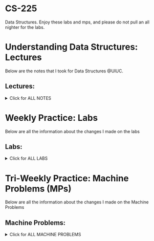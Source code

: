 # CS-225
Data Structures. Enjoy these labs and mps, and please do not pull an all nighter for the labs.

# Understanding Data Structures: Lectures
Below are the notes that I took for Data Structures @UIUC.

## Lectures:
<details> <summary> Click for ALL NOTES </summary>
  
  ### Lecture 1: Introduction jan 19 (1/14)
  <details> <summary> <span style="color: green"> Lecture 1 </span> </summary>

  #### Variables Description
  > Variables in C++ are defined by Name, Type, Locations in Memory, and Value

  #### Variable Types
  > Variables can be primitive (int, char, double, boolean, float, pointer) or they can be User Defined (defined by classes)

  #### Encapsulation
  > Separates the interface from the implementation

  ```` // cube.h: ````  Interface/API (What the class is supposed to do)

  ```` // cube.cpp: ```` Implementation (how the class is supposed to do it)

  #### Inclusion Guards
  > "#pragma once" sends a message to the compiler that this file is only included once.
  > "#ifndef CUBE_H_ , #define CUBE_H_, #endif" is the same as above

  ```` // cube.h: ```` Equivalent Implementation
  ``` c++
  #ifndef CUBE_H_ 
  #define CUBE_H_

  class Cube {
    public:
    private:
  };

  #endif 
  ```

  ``` c++
  #pragma once

  class Cube {
    public:
    private:
  };
  ```
  
  #### Scope Resolution Opperator
  > 'double Cube::getVolume(){ . . . }' in Cube.cpp allows us to implement the getVolume() method in the Cube class
  
  </details>

  ### Lecture 2: Classes jan 21 (1/16)
  <details> <summary> <span style="color: green"> Lecture 2 </span></summary>

  #### Public vs Private
  > Public variables are members of classes that can be accessed from the outside of the class

  > Private variables are members of classes that can only be used within the class's functions and cannot be viewed outside the classes

  #### Namespace
  > Namespaces are like Libraries in C++. std = standard namespace includes cout, vector, queue,
  
  ```` cs225::Cube: ```` cs225 namespace includes Cube, PNG, HSLAPixel, etc

  ```` std::cout ```` standard namespace includes cout, vector, queue, etc

  ```` // cube.h declares namespace class Cube````
  ``` c++
  #pragma once 
  namespace cs225 {
    class Cube {
      public:
        double getVolume();
        double getSurfaceArea();
        void setLength(double length);
      private:
        double length_;  
    };
  ```
  ```` // cube.cpp implementation of func in the Cube Class in cs225 namespace ````
  ``` c++
  #include "Cube.h" 
  namespace cs225 {
    double Cube::getVolume() {
      return length_*length_*length_;
    }
    double Cube::getSurfaceArea() {
      return 6 * length_ * length_;
    }
  void Cube::setLength(double length){
      length_ = length;
    
  ```
  ```` // main.cpp using the objects of Cube class ````
  ``` c++
  #include “Cube.h”
  #include <iostream>

  int main() {
      cs225::Cube c; // declares obj of cube type
      std::cout << "Volume: " <<    c.getVolume() << std::endl;
      return 0;
  }
    
  ```

  #### Constructor
  ```` Default Constructor: ```` No parameter, Initializes the class value to default values

  ```` Custom Contructor: ```` user may set the initialization 

  ```` // cube.h ````
  ``` c++
  /* ... */
  class Cube{
    public:
    Cube (); // default constructor
    Cube (double r); // custom constructor
  /* ... */
  ```
  ```` // cube.cpp ````
  ``` c++
  /* ... */

  Cube::Cube() { //define default constructor
      radius_ = 1;
  }
  Cube::Cube(double r) { //define custom constructor
      radius_ = r;
  }
  ```
  ```` // main.cpp ````
  ``` c++
  /* ... */
  main(){
    cs225::Cube c; // initializes/uses automatic Cube constructor w length 1
    cs225::Cube c(5) // initializes/uses custom Cube constructor w length 5
  }
  ```

  #### Reference Variables
  > aliases is used to bound two values together. 
  > once the value of j changes, the value of i changes changes and vice versa

```` main.cpp ````
``` c++
int main {
     int i = 7;

     /* j is an alias of i */
     int &j = i;   	

     /* j and i are both 4 */
     j = 4;		
     std::cout << i << “ ” << j << std::endl;   

     /* j and i are both 2 */
     i = 2;		
     std::cout << i << “ ” << j << std::endl;   
     return 0;
}
```

  </details>

  ### Lecture 3: Memory jan 24 (1/18)
  <details> <summary> <span style="color: green"> Lecture 3 </span></summary>

  #### Variable, Reference Variables, Pointers

  ```` Cube   s1; ```` // a variable containing a Cube obj

  ```` Cube & s2; ```` // a reference to a variable of type Cube

  ```` Cube * s1; ```` // a pointer to a variable of type Cube

  #### Pointers and References
  > a ptr has its own memory addr and size on the run time stack

  > a reference shares the same memory addr (w the original variable) but also takes up its own 'spot' in the run time stack

  ``` c++
  int i = 3;
  int *ptr = &i; // a ptr to variable 'i'. ptr stores addr of i
  int &ref = i;  // a reference (or alias) for i
  ```

  ```` Initialization of a pointer variable ````
  ``` c++
  int  a = 10;
  int *p = &a; // do not do it this way. looks weird becuz p = &a is better

  OR

  int  a = 10;
  int *p;
  p = &a;   // value of 'p' = addr of 1
  print(*p) // prints the dereferenced '*p' value at the addr of &a 
  ```

  > pointers can be re-assigned. 
  ``` c++
  int a = 5;
  int b = 6;
  int *p;
  p =  &a;
  p = &b;
  ```

  ```` Initialization of a reference variable ````
  ``` c++
  int  a = 10;
  int &p = a; // addr of p takes the value of 10
  ```

  > references canNOT be re-assigned: ERROR for MULTIPLE DECLARATION
  ``` c++
  int a = 5;
  int b = 6;
  int &p = a;
  int &p = b; 
  ```

  #### Indirection Operators
  > You can have pointers to pointers offering extra levels of indirection
  ``` c++
  int  a = 10;
  int *p;
  int **q;
  p = &a;   // value of 'p' = addr of a
  q = &p;   // value of 'q' = addr of p

  ```

  > Whereas references only offer one level of indirection
  ``` c++
  int  a = 10;
  int *p;
  p = &a;   // value of 'p' = addr of 1
  &p = a;   // the addr of 'p' = the value of a = the value of 10

  //       val of p   (p) = addr of a
  //       addr of p (&p) = val of a, 10
  // deref val of *p (*p) = val of a, 10
  ```
  
  ```` &c ```` ret the mem addr of c's data 
  
  > '&' operator takes us one step away from the data
  
  ```` *ptr ```` returns the data at the mem addr contained at ptr. 

  > '*' operator takes us one step closer to the data

  #### Stack Memory
  > Starts near top of memory (high addr) -> Data grows downward -> Ends at 0 (low addr)

  > The data is read from low to high (the data is read up).

  #### Stack Frames
  > Think ECE 220
  ```` stack frames ```` are created whenever a function is called and are reclaimed (deleted) when a function returns.
  
  ```` reclaimed stack frames ```` are automatically marked free (not actually freed). When memory is marked free, it can be overwritten. (We never want to return a pointer to a stack variable)


  </details>
  
  ### Lecture 4 : Heap Memory jan 26 (1/23)
  <details> <summary> <span style="color: green"> Lecture 4 </span></summary>

  #### Heap Memory Description
  > Starts near bottom of memory (low addr) -> Data grows upward -> Ends at top of memory (high addr)

  ```` 'new' keyword ```` creates heap memory (returns a ptr to the 'new' memory created)
  > allocates heap mem, calls obj's constructor, and returns a ptr to the memory

  ```` 'delete' keyword ```` frees ('deletes') the heap memory
  > calls obj's destructor, marks mem as freed

  ```` heap1.cpp ````
  ``` c++
  int main() {
     int *p = new int;          //pointer on stack, int on heap
     Cube *c = new Cube(10);    //pointer on stack, object on heap
     delete c;   c = nullptr;   //delete and set null
     delete p;   p = nullptr;
     return 0;
  
  }

  ```
  
  #### Reference Variable
  > aliases is used to bound two values together. 
  > once the value of j changes, the value of i changes changes and vice versa

  ```` reference.cpp ```` // i and j are the same thing, they change together 
  ``` c++
  #include <iostream>

  int main() {
    int i = 7;
    int & j = i;   // j is an alias of i
  
    j = 4;
    std::cout << i << " " << j << std::endl; // output: 4 4

    i = 2;
    std::cout << i << " " << j << std::endl; // output: 2 2

    return 0;
  }

  ```

  #### The use of '&' operator for references
  > A declaration of a reference variable would be like: 

  ```` ALIASES INIT: space in between & and variable name ````
  ``` c++
  int a = 3
  int & b = a;        //declaring a reference variable  

  ```

  > this process should not be confused with the case of getting the memory address of a variable which would also involved with '&' operator, as the example shown below:
  
  ```` REFERENCE INIT: no space in between & and variable name ````
  ``` c++
  Cube c;
  std::cout << "Mem address storing c: " << &c << std::endl;

  ```

  #### 

  </details>

  ### Lecture 5 : Function & Parameter jan 28 (1/25)
  <details> <summary> <span style="color: green"> Lecture 5 </span></summary>

  #### Function Parameters
  > There are 3 ways to pass an arguement to a function

  ##### pass by value 
  the obj passed in it a copy of the original obj. By changing it, we do not change the original. Less efficient because it needs extra memory

  ```` joinCubes-byValue.cpp ````

  ``` c++
  Cube joinCubes(Cube c1, Cube c2) {
    double totalVolume = c1.getVolume() + c2.getVolume();
    ...
    Cube result(newLength);
    return result;
  }

  int main() {
    Cube *c1 = new Cube(4);
    Cube *c2 = new Cube(5);
    Cube c3 = joinCubes(*c1, *c2); 
    return 0;
  }

  ```

  ##### pass by pointer
  the obj passed in is a pointer of the original obj. By changing it, we do change the original. More efficient because we treat the memory. But more risky because we can get an invalid paramter (NULL) that gets passed in

  ```` joinCubes-byPointer.cpp ````
  ``` c++
  Cube joinCubes(Cube * c1, Cube * c2) {
    double totalVolume = c1->getVolume() + c2->getVolume();
    ...
  }
  int main() {
    Cube *c1 = new Cube(4);
    Cube *c2 = new Cube(5);
    Cube c3 = joinCubes(c1, c2); 
    return 0;
  }
  ```


  ##### pass by reference
  the obj passed in is an alias of the original obj. By changing it, we do change the original. More efficient because we treat the memory. But more risky because we are changing the original value

  ```` joinCubes-byRef.cpp ````

  ``` c++
  Cube joinCubes(Cube & c1, Cube & c2) {
    double totalVolume = c1.getVolume() + c2.getVolume();
    ...
  }

  int main() {
    Cube *c1 = new Cube(4);
    Cube *c2 = new Cube(5);
    Cube c3 = joinCubes(*c1, *c2); 
    return 0;
  }

  ```

  #### Summary
  | --- | Pass By Value | Pass By Pointer | Pass By Reference |
  | --- | --- | --- | --- |
  | The copied content| The entire data | the memory addr | just an alias |
  | Does the modification go through the caller's obj | No | Yes | Yes |
  | Always Valid when passed in | Yes | No - could be NULL when passed in | Yes |
  | Relative speed among 3 ways to pass func parameters | Slow (depending on data size) | Fast (always 8 bytes) | Fast |
  | The Relative Programming Safety | Safety | Not Safe | Safe-ish |

  #### The 'const' Function Parameter
  The keyword 'const' is a way to prevent the parameters passed in to be changed. We are saving the memory because we are not passing by value and at the same time to avoid the risk of changing the original. 

  ```` joinCubes-byRef-const.cpp ````

  ``` c++
  Cube joinCubes(const Cube & c1 , const Cube & c2) {
    double totalVolume = c1.getVolume() + c2.getVolume();
    ...
  }
  int main() {
    ...
    Cube c3 = joinCubes(*c1, *c2);
    return 0; 
  }

  ```

  </details>

  ### Lecture 6 : LifeCycle & Constructors jan 31 (1/28)
  <details> <summary> <span style="color: green"> Lecture 6 </span></summary>

  #### Copy Constructors
  ```` Automatic Copy Constructors ```` Generated if we don't define a copy const, Copies every instance variable in the obj

  ```` Custom Copy Constructor ```` passed by reference

  ``` c++
  Cube(const Cube & other){
    ...
  };

  ```
  
  #### Calls to Copy Constructor

  | Constructors | joinCube(Cube c1, Cube c2) {...} BY VALUE | joinCube(Cube * c1, Cube * c2) {...} BY POINTER | joinCube(Cube & c1, Cube & c2) {...} BY REFERENCE |
  | --- | --- | --- | --- | 
  | Cube(); | 0 | 0 | 0 |
  | Cube(double length); | Cube result(newLength) | Cube result(newLength) | Cube result(newLength) |
  | Cube(Cube & other); //COPY CONSTRUCTOR | joinCube(Cube c1, Cube c2); return result; | return result; | return result |

  > the copy constructo is called when the parameter is passed-in (and when the reslt is returned)

  ```` joinCubes-byValue.cpp ````
  ``` c++
  Cube joinCubes(Cube c1, Cube c2) {
    double totalVolume = c1.getVolume() + c2.getVolume();
    ...
    Cube result(newLength);
    return result; // 000
  }

  ```

  #### Copy Constructor Initializer
  > it tells the compiler to 'shallow' copy instance variables to the variables in "other"

  ```` Tower.h ````
  ``` c++
  #pragma once
  #include "cs225/Cube.h"
  using cs225::Cube;
  class Tower {
    public:
      Tower(Cube c, Cube *ptr, const Cube &ref); 
                            // Custom constructor 
      Tower(const Tower & other); 
                            // Copy constructor

    private:
      Cube cube_;
      Cube *ptr_;
      const Cube &ref;
  };

  ```

  ```` Tower.cpp: Automatic Copy Constructor which makes a copy of every variable ````
  ``` c++
  Tower::Tower(const Tower & other) : cube_(other.cube_), ptr_(other.ptr_), ref_(other.ref_) {
    //every variable copied
    //nothing needed in the body
  }

  ```

  #### Deep Copy Constructor
  > a deep copy initializes the constructed variable in memory

  > deep copies are used for every instance variable (specifically the pointer, we want a new Cube)

  ```` Tower.cpp ````
  ``` c++
  Tower::Tower(const Tower & other) : ref_(other.ref_){
    
    // Deep copy cube_:  using other
    cube_ = other.cube_;

    // Deep copy ptr_
    ptr_ = new Cube`(*other.ptr_);

    // Deep copy ref_ (?)
      // Doesn’t make sense to “deep copy” an alias
      // Done in the Initializer List
  }

  ```

  #### Deconstructor
  > used to clean up all resources (memory) held by the class. This is done by cleaning up heap memory and closing all of the files

  // for all ```` new ```` memory being created, we must free the memory by using ```` delete ```` so that they dont leak

  > leaked memory means that the memory was created (never destroyed). In other words, we filled the memory (flooded) with memory that will no longer be used or usable... thus it is a leak of used memory that can no longer be used by something else in the function call

  #### Custom Deconstructor
  > if the member variables are initiated on a hea, we must define a custom deconstructor

  ```` cube.h ````
  ``` c++
  #pragma once

  namespace cs225 {
    class Cube {
      public:
        Cube();  Cube();
        Cube(double length);
        Cube(const Cube & other); 
        ~Cube(); // used as a custom deconstructor in order to free heap 'new' memory


      private:
        double length_; 
    };
  }

  ```

  ```` cube.cpp ````
  ``` c++
  namespace cs225 {
  Cube::Cube() {
    length_ = 1;
  }

  Cube::Cube(double length) {
    length_ = length;
  }

  Cube::Cube(const Cube & other) {
    length_ = other.length_;
   }

  Cube::~Cube() {
   …..//define your destructor HERE
   delete length_;
  }
}

  ```

  #### Automatic Destructor
  > if no other de-constructor is defined, then an automatic destructor is instantiated. It calls the destructor of the members w/out doing anything else

  // stack memory is reclaimed (cleared) and now usable again

  // heap memory is 'deleted' and now usable again

  </details>


  ### Lecture 7 : Overloading and Inheritance feb 2 (1/30)
  <details> <summary> <span style="color: green"> Lecture 7 </span></summary>

  #### Overload operators in cpp
  > we use the example of overloading the "+" and "=" operator

  ```` cube.h: Initialize the operation overloads of '+' and '=' ````
  ``` c++
  Cube operator+(const Cube & other) const;
  Cube & operator=(const Cube & other);
  /*Ex: Cube a,b,c;
  C = a+b
  The const inside () means do not modify b
  The const after () means do not modify a
  */

  ```

  ```` cube.cpp: implement each of the overloads for '+' and '=' ````
  > (1) given that the '+' operator in math reads from left to right. we must use the hot variable 'this' to represent the left object and use 'other' to represent the right object when we use the overloaded '+' operator, we essentially take the left (*this) and right (other) objects and "join" them togerther using the joinCube function

  > (2) given that '=' needs to return an object type Cube, we must look at the '=' symbol as a sort of deep copy constructor. If we look at it as a deep copy constructor, we can see that the 'other' (obj directly to the right of the '=') will to passed in. The output of the deep copy constructor will be the a new Cube that has a new length of the cube that was passed in. when we see 'c3 = c1 + c2' the operation reads "set the c3 (Cube obj) to a new Cube that is the joined version of c2 (*this)(Cube Obj) and c1 (other)(Cube Obj)." NOW if we were to do 'c3 = c2' what we will be saying is "set the c3 (Cube obj) to a new Cube that is c2 (Cube Obj). 
  ``` c++
  // READ COMMENT (1) above
  Cube Cube::operator+(const Cube & other) const {
    return joinCube(*this, other);
  }

  // READ COMMENT (2) above
  Cube & Cube::operator=(const Cube & other) {
    length_ = other.length_; 
    return *this;
  }
  ```
  
  ##### Defining "+" operator
  > if we were to do "Cube cube3 = cube1 + cube2" we must overload the '+' operator to essentially take the left and right values of the + and joing them. 
  
  ```` IMPORTANT: ```` one thing to note about the overloading the assignment operator is that we are essentially creating a new copy of what ever is being passed in on the right side of the '=' symbol. Thus, there will 99% of the time be a case where the left (*this) and right (other) are different. In that 99% chance, we will want to destroy (or delete) the memory of the 'old' left side to free up that memory and replace that memory (set it to) with the 'new' right hand side object. 

  ##### Assignment "=" operator
  > look at it as a copy constructor. ESSENTIALLY, this operation overload of the '=' allows us to "RE-USE" the '=' symbol for the purposes other than numbers, chars, and primary variable types. We can essentially run operations on a variable of any type that is not a primary variable type (in this case, a Cube Obj type) and set the thing on the left (*this) to the return variable on the right (other) as long as they are the same variable type

  ``` c++
  Cube & Cube::operator=(const Cube & other){
    if (this != &other) { //If I’m not copying myself
      _destroy();
      _copy(other);
    }
    return *this;
  };

  ```


  #### Rule of Three
  > for every time that an operation overload is needed, you must define all of the below

  - assignment operator
  - copy constructor
    - use ' if (this == &other) { return *this; } in order to prevent from copying itself
  - destructor


  #### Inheritance
  > Classes cna be used to extend the build of other classes. Inheritance describes the extension of the base class to the derived class (the inheriting class). In the case below, everything in shpae public is now part of and derived in the square public. (NO PRIVATE VARIABLES WERE INHERITED FROM SHAPE)

  ```` square.h ````
  ``` c++
  #pragma once
  #include "Shape.h"
  class Square : public Shape {
  //syntax of inherit
    public:
      Square();
      Square(double length);
      double getArea() const;
  private: };
  ```

  ```` square.cpp ````
  ``` c++
  Square::Square() { }
  Square::Square(double length) : Shape(length) { }

  double Square::getArea()
  const {
    return getLength() * getLength();
  }

  ```
  </details>

  ### Lecture 8 : Inheritance & Templates feb 4 (2/1)
  <details> <summary> <span style="color: green"> Lecture 8 </span></summary>

  #### Virtual functions
  > the purpose of a virtual function is to override the function of the base class with the a more 'specified' function that will be used in the derived class. If you would like for a function in a base class to be completely overwritten by all of its child (derived class) functions, then you may want to implement a 'pure virtual' function, which means that the entirety of that function is going to be written by the derived function and that for every derived class you create, you must implement that purely virtual function in order to make it specific to the derived class. 
  ```` cube.cpp (general cube)````
  ``` c++
  Cube::print_1() {
  cout << "Cube" << endl;
  }
  Cube::print_2() {
    cout << "Cube" << endl;
  }
  virtual Cube::print_3() { 
    cout << "Cube" << endl;
  }
  virtual Cube::print_4() {
    cout << "Cube" << endl;
  }
  // In .h file:
  virtual print_5() = 0; // pure virtual function
  ```

  ```` RubiksCube.cpp (a specific type of cube) ````
  ``` c++
  // No print_1() in
  RubikCube.cpp 

  RubikCube::print_2() { 
    cout << "Rubik" << endl;
  }

  // No print_3() in
  RubikCube.cpp

  RubikCube::print_4() {
    cout << "Rubik" << endl;
  }

  RubikCube::print_5() {
    cout << "Rubik" << endl;
  }
  ```

  #### Pure virtual functions

  #### Abstract Classes
  - one or more pure virtual functions
  - cannot create an instance of an abstract class... must create an instance of the derived class Cube c1 (no good), RubiksCube rc1 (good)

  #### Virtual Destructor

  #### Abstract Data Type (ADT)
  > given that we are able to do basic operations on types of data (overloading symbols to accomodate for new types of objs, virtual functions to accomodate for making general obj types/class more specific), we can essentially create any abstract data type (ADT). Creating an ADT allows us to change the functionality of a type of data. In other words, overloading symbols allows us to do primal operations on the new type of data that we want to create &&& making class functions and classes virtual allows us to create specific variations of the same type of data (child inherits from the parent) (derived inherits from the base)

  #### Templates: a dynamic data type
  > given that we are able to create various types of data (ADTs). we can create functions that allows us 'template' a function for any given data type. given any number of data types (abstract and not abstract) we can create a templated function that can do the same function but for all those data types. As long as the return types are consistent, and the variables of the passed in templated function fit the needs for all ADTs, we can utilize a template function to accomodate the same operation for any data type. 


  </details>

  ### Lecture 9 : Templates and List Abstract Data Types (ADT) feb 7 (2/4)
  <details> <summary> <span style="color: green"> Lecture 9 </span></summary>

  ^^^ idk why they slow. but ```` Abstract Class ```` ```` Virtual Destructor ```` ```` Abstract Data Type (ADT) ```` and ```` Templates: used for dynamic data types ```` are all above

  #### Types of Implementation of a List
  
  ``` c++
  template <typename T>
  T maximum(T a, T b) {
      T result;
      result = (a > b) ? a : b;
      return result;
  }

  ```

  ##### Array
  > Common Array. It is a sequential block of items, a list with a set number of memory blocks that can be filled

  ##### Linked Memory
  > More commonly known as a linked list. Linked Memory generally has two attributes (variables) that are instantiated in the List Class that you are about to create: node pointer that points to the next block of memory (ListNode *next) and the data that is stored in that particular memory block (T * data)

  ```` List.h ````
  ``` c++
  #ifndef LIST_H
  #define LIST_H

  template <typename T>
  class List {
      public:
            /* ... */
      private:
          class ListNode {
                T & data;
                ListNode * next;
                ListNode(T & data) : data(data),
  next(NULL) { }
          };
  }; 
  
  #endif
  ```

  More on List function implementations are made in the next lecture

  </details>

  ### Lecture 10 : List Implementations feb 9 (2/6)
  <details> <summary> <span style="color: green"> Lecture 10 </span></summary>
  > for now, we know how to initialize a linkedlist and its basic variables that make it a linkedlist (particularly a singly linked list). In this section, we will go over how to implement the following functions that will help us do operations to the linkedlist

  #### Inserting Node at Front of the LinkedList
  1. initialize some memory in the heap for a 'new' object of type ListNode with data 't' 
  2. set the new ListNode's 'next' to the current head of the LinkedList
  3. set the list's head to the new ListNode
  > always set the new ListNode's next (later you will deal with prev) to the location before changing the location  of the old node
  ```` .cpp file ````
  ``` c++
  template <typename T>
  void List<T>::insertAtFront(T & t, unsigned index) {
      ListNode * node = new ListNode(t);
      node->next = head_;
      head_ = node;
  }
  ```

  #### Finding an Element in the LinkedList at the 'index' spot
  0. first we have to realize that the return type of this function (_index) is a *&, which means that we will have a ```` pointer to a location ````
  1. check if index == 0. if index = 0, return the head of the LinkedList. else, move on
  2. initialize a pointer to the head 'thru' or 'iter' (the start of the linked list) 
  3. iterate the 'index' number of times through that list by setting the pointer to the point to the next node 
  4. once the pointer 'thru' has iterated through the list a total of 'index' times, return the 'next' node which is the ```` pointer to the location ```` of the node that we are trying to return

  ```` .cpp file ````
  ``` c++
  // Iterative Solution:
  template <typename T>
  typename List<T>::ListNode *& List<T>::_index(unsigned index) {
  //return a reference to a ListNode pointer
  
    if (index == 0) {
      return head;
    } else {
      ListNode *thru = head;
      for (unsigned i = 0; i < index - 1; i++) {
        thru = thru->next;
      }
      return thru->next;

    }
  }
  ```
  > the reason why we return the thru->next is because we are trying to return the point to the location of the node... not the actual node itself. 

  #### Overloading the [] operator
  > we can make the linkedlist behave like an array by overloading the "[]" symbols. We will want to return the data of within the node, not a pointer to the location of the data. We re-use the _index() function in order to access the pointer to the location. Now we will want to take the data at that location, so the '&' will allow us to 
  
  0. first we must realize that the return type of this operation overload is a &, which means that we will have a ```` location ````
  1. initialize a ListNode ```` pointer to a location ```` and index through the linked list the same way we would index and access the data element in an array. 'd' will now be pointing to the location of the index
  2. return the data at that indexed element in the linked list (return the data at the location of that index)

  ```` List.hpp ````
  ``` c++
  template <typename T>
  T & List<T>::operator[](unsigned index) {
    ListNode *& d = _index(index);
    return d -> data;
  }
  ```


  #### Inserting a Node in the middle of the LinkedList
  0. we must first realize that the return type of this function is a void. This is because we will not be outputting anything, we will be doing an operation on a linked list and that is it
  1. initialize a ListNode 'node' ```` pointer to a location ```` which will index through the linkedlist the same way we found an element at a given index. node is returned as a pointer to the location of the indexed element of the linkedlist
  2. now we initialize a new ListNode in the Heap memory with the data set to 't'. Notice that the type of variable newNode is a pointer. We want the newNode to be a pointer because it holds the data as 't' and has to have the other attribute of a pointer to the next value
  3. we set the newNode's next to the node that we indexed
  4. then we set the old node to be the newNode the same way we inserted a ListNode at the front of the LinkedList
  > SIMILAR TO INSERTING NODE AT FRONT: always set the new ListNode's next (later you will deal with prev) to the location before changing the location of the old node

  ```` List.hpp ````
  ``` c++
  template <typename T>
  void List<T>::insert(const T & t, unsigned index) {
    ListNode *& node = _index(index);
    ListNode * newNode = new ListNode(t);
    newNode -> next = node;
    node = newNode;
  }
  ```

  #### Removing a Node from the LinkedList
  0. realize that the return type of this function is a location. We do this because
  1. initialize a ListNode 'node' ```` pointer to a location ```` which will index through the linkedlist the same way we found an element at a given index. node is returned as a pointer to the location of the indexed element of the linkedlist
  2. now we initialize a temporary 
  3. 
  4. 
  5. 
  6. 
  > 

  ```` ````
  ``` c++
  template <typename T>
  T & List<T>::remove(unsigned index) {
    ListNode *& node = _index(index);
    ListNode * temp = node;
    T & data = node -> data;
    node = node -> next;
    delete temp;
    return data;
  }
  ```

  
  </details>

  ### Pit Stop: Big O Notation
  <details> <summary> <span style="color: green"> Big O Notation </span></summary>
  ```` Definition: ````
  > 

  ```` How to Calculate Big O: ````
  > 

  | O(x) | Description | Common Algorithms with this Time Complexity | Common algorithms with this Space Complexity |
  | --- | --- | --- | --- |
  | O(log(n)) | --- | --- | --- |
  | O(1) |  |  |  |
  | O(k) |  |  |  |
  | O(n) |  |  |  |
  | O(n^2) |  |  |  |
  | O(n^k) |  |  |  |
  | O(k^n) |  |  |  |
  </details>


  ### Lecture 11 : Lists feb 11 (2/8)
  <details> <summary> <span style="color: green"> Lecture 11 </span></summary>
  
  #### Different Implementations of a List
  > There are arrays and singly linked lists.
  ```` ArrayLists: ```` sequential blocks of memory where one element follows immediately after the other
  ```` Singly Linked Lists: ```` same as array, but sequentially linked via pointer to the next (or prev) elem

  ##### Singly Linked Lists
  > 

  ```` List.h ````
  ``` c++
  #ifndef LIST_H
  #define LIST_H

  template <typename T>
  class List {
      public:
            /* ... */
      private:
          class ListNode {
                T & data;
                ListNode * next;
                ListNode(T & data) : data(data),
  next(NULL) { }
          };
  }; 
  
  #endif
  ```
  ##### Array List
  - has a mamimum size
  - you can directly point into the array elem

  ```` ArrayList.h ````
  ``` c++
  #pragma once
  template <typename T>
  class List {
    public:
      /* ... */
    private:
      T * arr_;      // the content array
      int capacity;  // the maximum size possible;
                        the allocated array size
      int count;     // the size in use; the number
                        of current elements
  };
  ```



  ##### Insert/Remove at Front

  ```` LinkedList Method [O(1)]: ```` 
  > only one iteration
  1. init new ListNode
  2. set new ListNode-> next to list's head
  3. set head to new ListNode

  ```` ArrayList Method  [O(1)]:````
  > method 1 O(n): every time we run out of space, we create a new_array and copy all of the n elems from old_array to the new one, thus O(n) in space
  1. create a new_array of length old_length + 1
  2. set 0th elem to new head
  3. copy the old_array into new array

  > method 2 O(1): ONLY 1 element is being added. THERE IS NO Copying of old arrays into a new array that occurs in this method
  1. in addition to the old array, keep the old array and ADD a new_array of length old_length
  2. set 0th elem to new 0th elem
  2. THERE IS NO NEED TO copy the old_array into new array since we will just be adding a new array of length old_array and then just inserting the elem into that array

  ##### Insert afterat a given element

  ```` LinkedList Method [O(1)]: ````

  ```` ArrayList Method  [O(n)]:````

  ##### Remove after a given element

  ```` LinkedList Method [O(1)]: ````

  ```` ArrayList Method  [O(n)]:````

  ##### Insert a n arbitrary element

  ```` LinkedList Method [O(n)]: ````

  ```` ArrayList Method  [O(n)]:````

  ##### Remove at an arbitrary location

  ```` LinkedList Method [O(n)]: ````

  ```` ArrayList Method  [O(n)]:````

  
  #### LinkedList vs ArrayList
  | --- | Singly Linked Lists | ArrayList |
  | --- | --- | --- |
  | Insert/Remove at Front | O(1) | O(1) |
  | Insert afterat a given element | O(1) | O(n) |
  | Remove after a given element | O(1) | O(n) |
  | Insert a n arbitrary element | O(n) | O(n) | 
  | Remove at an arbitrary location |  O(n) | O(n) |

  #### std::vector
  > very much like an array, but without a capacity on the number of elements
  > an insert will take O(n) at most
  > 'push_back' functino takes O(1) since it adds to the end of the array

  #### Stack ADT

  #### Queue ADT

  
  </details>



  ### Lecture 12 : Lists, Stacks and Queues feb 14 (2/11)
  <details> <summary> <span style="color: green"> Lecture 12 </span></summary>
  
  ```` IDK. I THINK I MIGHT HAVE SKIPPED SOMETHING ````

  </details>

  ### Lecture 13 : Iterators feb 16 (2/11)
  <details> <summary> <span style="color: green"> Lecture 13 </span></summary>
  
  #### Queue Implementation


  #### Three Data Storage Strategies
  > In the same way that we can pass/return by value, reference, and pointer... we can use the same concept to storing data, storing data by value, reference, and pointer. 

  ``` c++
  T & data; // store by reference 
  T * data; // store by pointer
  T data; // store by value
  ```

  #### Tradeoffs about Three Data Storages

  ##### Data Life Cycle Management
  ```` By reference : ```` a reference is an alias to a variable. Storing a reference means that we do not own the data because it is somewhere on the clients stack. When the client's code finishes, the data is going to be deleted. 


  ```` By pointer : ```` a pointer has its own memory. Similar to the storing a reference variable, it points to memory that we do not control. The client code owns the memory and when it finishes, the memory is going to be freed. 


  ```` By value :  ```` storing a value by value means that we are passing in a copy. This means that we are complete in charge of what happens to that data


  ##### Storing NULL as the data
  ```` By reference : ```` a reference can never be a NULL, this we cannot have a NULL reference variable stored


  ```` By pointer : ```` a pointer can hold a NULL value, thus we can store it


  ```` By value :  ```` we create an object (by custom constructor or default constructor), thus the data will never be NULL

  ##### Effects on stored data when the data is manipulated from user code (safety)
  ```` By reference : ````


  ```` By pointer : ````


  ```` By value :  ````

  #### Iterators for storages


  </details>


  ### Lecture 15 : Tree Intro feb 18 (2/13)
  <details> <summary> <span style="color: green"> Lecture 15 </span></summary>
  
  #### Trees

  #### Binary Trees

  
  </details>

  ### Lecture 16 : Trees feb 21 (2/15)
  <details> <summary> <span style="color: green"> Lecture 16 </span></summary>
  
  #### Tree Terminology Review

  #### Binary Tree

  #### Computation of Tree Height

  #### Full Tree

  #### Perfect Tree

  #### Complete Tree

  #### Tree Property

  #### Tree Abstract Data Type

  </details>

  ### Lecture 17 : Tree Traversals feb 23 (2/18)
  <details> <summary> <span style="color: green"> Lecture 17 </span></summary>

  #### Number of NULL Pointers in a Binary Tree

  #### Traversals 

  ```` Pre-Order ````
  ```` In-Order ````
  ```` Post-Order ````
  #### In-Order Print out of the Tree

  #### Level Order Traversal
  </details>

  ### Lecture 18 : BST feb 25 (2/20)
  <details> <summary> <span style="color: green"> Lecture 18 </span></summary>
  
  #### Traversal vs Search
  
  #### BFS ()
  
  #### DFS ()  
  
  #### Running Time
  
  #### Dictionary ADT
    
  #### BST   
  
  #### Find Function in BST
  
  #### Insert in BST

  </details>
  
  ### Lecture 19 : BST Remove feb 28 (2/22)
  <details> <summary> <span style="color: green"> Lecture 19 </span></summary>
    
  #### Remove in BST
  
  #### Relationship between H and N
  
  #### Proof of Induction
  
  </details>

  ### Lecture 20 : BST Balance mar 2 (2/25)
  <details> <summary> <span style="color: green"> Lecture 20 </span></summary>
  
  ####   Height of BST
  
  ####   Height Balanced-Tree
  
  ####  Lowest Point of Imbalance

  ####  BST Rotation



  </details>


  ### Lecture 21 : AVL mar 4 (2/27)
  <details> <summary> <span style="color: green"> Lecture 21 </span></summary>
  
  #### Four BST Rotation
  

  #### AVL Tree Consideration

   
  #### Rotations Thereom #1
  

  #### Rotations Thereom #2
      

  #### Insertion of AVL
  
   

  </details>


  ### Lecture 22 : AVL Analysis mar 7 (3/1)
  <details> <summary> <span style="color: green"> Lecture 22 </span></summary>
    
  #### AVL Remove
  

  #### AVL Summary

   
  #### BIG-O Definition
  

  #### AVL Tree Theorem
   
   
  </details>

  ### Lecture 23 : AVL Applications mar 9 (3/4)
  <details> <summary> <span style="color: green"> Lecture 23 </span></summary>

  #### AVL Summary


  #### Red-Black Tree


  #### Advantage of AVL (os Balanced BSTs in general)


  #### Disadvantages of AVL (or Balances BSTs in general)


  #### Standard Map in C++


  #### Summary of Everyon Data Structure so far


  #### Range based Searching

  
  </details>

  ### Lecture 24 : B-Trees + B Tree Analysis mar 11 (3/11)
  <details> <summary> <span style="color: green"> Lecture 24 </span></summary>
  
  #### B-Tree Motivation


  #### B-Tree (of order m)


  #### B-Tree Structure


  #### B-Tree Properties


  #### Determining the Order of a B-Tree 


  #### B-Tree Search




  
  </details>

  ### Lecture 25 : B-Tree Analysis mar 21 (3/11)
  <details> <summary> <span style="color: green"> Lecture 25 </span></summary>
  
  #### B-Tree Analysis


  #### BTree: Minimum number of keys in a BTree of height h and order m:


  #### BTree_ Min Total Nodes


  #### BTree: Min Total Keys


  #### BTree: Max Total Keys


  </details>

  ### Lecture 26 : Hashing pt 1 mar 23 (mar 13)
  <details> <summary> <span style="color: green"> Lecture 26 </span></summary>
  
  #### Hashing Introduction


  #### Keyspace


  #### 


  #### A good HASH Function should:

  
  </details>

  ### Lecture 27 : Hashing pt 2 mar 25 (3/15)
  <details> <summary> <span style="color: green"> Lecture 27 </span></summary>
  
  #### Collision


  #### Seperate Chaining


  #### Linear Probing


  
  </details>

  ### Lecture 28 : Hashing pt 3 mar 28 (3/15)
  <details> <summary> <span style="color: green"> Lecture 28 </span></summary>
  
  #### Primary Clustering


  #### Double Hashing


  #### Running Time
    
  </details>

  ### Lecture 29 : Heaps mar 30 (3/27)
  <details> <summary> <span style="color: green"> Lecture 29 </span></summary>
  
  #### The Priority Queue/Heap


  #### Implementations


  #### Tree Structure Implementation: The (min)Heap


  #### Insertion


  #### Remove

  
  </details>

  ### Lecture 30 : Heaps and Disjoint Sets apr 1 (3/27)
  <details> <summary> <span style="color: green"> Lecture 30 </span></summary>
  
  #### NOTHING. COMBINED WITH PREV


  
  </details>
  
  ### Lecture 31 : Disjoint Sets apr 4 (4/1)
  <details> <summary> <span style="color: green"> Lecture 31 </span></summary>
  
  #### Build Heap Runtime


  #### Theorem: BuildHeap based on heapify-down takes O(n) time


  #### HeapSort


  #### Disjoint Sets


  #### Disjoint Sets ADT


  #### Implementation #1


  #### Union (k1, k2)

  
  </details>
  
  ### Lecture 32 : Graphs apr 6 (4/5)
  <details> <summary> <span style="color: green"> Lecture 32 </span></summary>
  
  #### Disjoint Set Find


  #### Smart Unions


  #### Union by Size


  #### Root== -n


  #### Union by Rank


  #### Union by Size


  #### Path Compression


  #### Running Time with Path Compression


  #### Panorama of Data Structures

  ##### Array Based (Cache-optimized)

  ##### List/Pointer Based


  #### Graphs


  #### Graph Vocabulary
  - verticies
  - edges
  - incident edges
  - degress
  - adjacent vertex
  - path
  - cycle
  - simple graph

  #### 

  
  </details>
  
  ### Lecture 33 : Graph Implementations apr 8 (4/8)
  <details> <summary> <span style="color: green"> Lecture 33 </span></summary>
  
  #### Continued Graph Vocabulary 
  - Sub Graph
  - Complete Sub graph
  - Connected Sub graph
  - Connected Component
  - Acyclic Sub graphs
  - spanning trees
  - Minimal Number of Edges
  - Maximal number of edges
  - Sum of all degrees of all vertices = 2*m
  - Theorem: Lemm1
  - Proof
  -- Base Case
  -- Inductive Hypothesis
  --- Suppose
  --- Partition
  --- Count Edges

  #### Graph ADT
  -- Data
  -- Functions

  #### Graph Implementations #1 : Edge Lists
  -- Vertex Collections
  -- Edge Collections
  -- Running Time
  --- Insert Vertex
  --- Remove Vertex
  --- areAdjacent
  --- insertEdge
  --- incidentEdges


  
  </details>

  ### Lecture 34 : Graph Implementations and Traversals apr 11 (4/10)
  <details> <summary> <span style="color: green"> Lecture 34 </span></summary>
  
  #### Graph ADT


  #### Graph Implementation 1: Edge List


  #### Graph Implementation 2 : Adjacency Matrix


  ##### Insert data into the matrix


  ##### Remove a vertex

  
  </details>
  
  ### Lecture 35 : Traversals (nov 10)
  <details> <summary> <span style="color: green"> Lecture 35 </span></summary>
  
  #### Graph ADT


  #### Question: Implementation 2 runs in either O(1) or O(n), while Implementation 1 runs in either O(1) or O(m). Which one is better?


  #### Graph Implementation 3 : ADJ List


  #### 

  
  </details>
  
  ### Lecture 36 : Graph Traversal DFS and Minimum Spanning Tree (nov 12)
  <details> <summary> <span style="color: green"> Lecture 36 </span></summary>
  
  #### 


  #### 


  #### 


  #### 

  
  </details>

  ### Lecture 37 : Minimum Spanning Tree (MST) pt 1 (nov 15)
  <details> <summary> <span style="color: green"> Lecture 37 </span></summary>
  
  #### 


  #### 


  #### 


  #### 

  
  </details>
  
  ### Lecture 38 : Minimum Spanning Tree (MST) pt 2 (nov 17)
  <details> <summary> <span style="color: green"> Lecture 38 </span></summary>
  
  #### 


  #### 


  #### 


  #### 

  
  </details>
  
  ### Lecture 39 : Minimum Spanning Tree (MST) pt 3 (nov 19)
  <details> <summary> <span style="color: green"> Lecture 39 </span></summary>
  
  #### 


  #### 


  #### 


  #### 

  
  </details>

  ### Lecture 40 : End of MST and Single Source Shortest Path (SSSP) (nov 29)
  <details> <summary> <span style="color: green"> Lecture 40 </span></summary>
  
  #### 


  #### 


  #### 


  #### 

  
  </details>


  ### Lecture 41 : All Pairs Shortest Path (APSP) (dec 01)
  <details> <summary> <span style="color: green"> Lecture 41 </span></summary>
  
  #### 


  #### 


  #### 


  #### 

  
  </details>

  ### Lecture 42 : Summary (dec 03)
  <details> <summary> <span style="color: green"> Lecture 42 </span></summary>
  
  #### 


  #### 


  #### 


  #### 

  
  </details>

  ### Lecture 43 : Max Flow (dec 06)
  <details> <summary> <span style="color: green"> Lecture 43 </span></summary>
  
  #### 


  #### 


  #### 


  #### 

  
  </details>

  ### Lecture 44 : Review (dec 08)
  <details> <summary> <span style="color: green"> Lecture 44 </span></summary>
  
  #### 


  #### 


  #### 


  #### 

  
  </details>
  
  ### CONGRATS YOU HAVE FINISHED CS 225 LECTURES
  > Message from Author. I would like to first give credit to all of the Professor, TAs and UAs at UIUC CS255 for all of the notes and lectures




</details>



# Weekly Practice: Labs
Below are all the information about the changes I made on the labs

## Labs: 
<details>
	<summary> Click for ALL LABS </summary>

  ### Setup, Command Line on Linux EWS, etc
  <details> <summary> <span style="color: green"> Setup, Command Line on Linux EWS </span></summary>
  </details>  

  ### lab_intro
  <details> <summary> <span style="color: green"> lab_intro </span></summary>

  #### Description
  > Set up a class (for HSLAPixels) and modify a PNG

  #### Changed Files: 
  ```` lab_intro.cpp ```` ```` cs225/HSLAPixel.cpp ```` ```` cs225/HSLAPixel.h ````

  #### Instructions
  ```` lab_intro.cpp: ```` think of this as your main() function file. You will have to implement the functinos in order to 'Modify the PNG in three new ways'
  
  ```` cs225/HSLAPixel.cpp: ```` This is the implementation of the HSLAPixel Class. You will be modifying each of the pixels of a PNG, so you will need to determine the (H)ue, (S)aturation, (L)uminence, and (A)lpha elements whenever you initialize a new pixel or when you modify an existing.  
  
  ```` cs225/HSLAPixel.h: ```` Similar to HSLAPixel.cpp, but instead of implementations .h files are used to declare.

  #### Output Files, Design Statistics and Resources (inspired by ECE 385)
  ```` 'image' of output: ````

  ```` 'image' of terminal (Design Stats & Resources) ````
  
  </details>

  ### lab_debug
  <details> <summary> <span style="color: green"> lab_debug </span></summary>

  #### Description
  > 'replace with lab concept' 

  #### Changed Files: 
  ```` file1 ```` ```` file2 ```` ```` file3````

  #### Instructions
  ```` file1: ```` 
  
  ```` file2: ```` 
  
  ```` file3: ````

  #### Output Files, Design Statistics and Resources (inspired by ECE 385)
  ```` 'image' of output: ````

  ```` 'image' of terminal (Design Stats & Resources) ````
  
  </details>

  ### lab_memory
  <details> <summary> <span style="color: green"> lab_memory </span></summary>

  #### Description
  > 'replace with lab concept' 

  #### Changed Files: 
  ```` file1 ```` ```` file2 ```` ```` file3````

  #### Instructions
  ```` file1: ```` 
  
  ```` file2: ```` 
  
  ```` file3: ````

  #### Output Files, Design Statistics and Resources (inspired by ECE 385)
  ```` 'image' of output: ````

  ```` 'image' of terminal (Design Stats & Resources) ````
  
  </details>

  ### lab_inheritance
  <details> <summary> <span style="color: green"> lab_inheritance </span></summary>

  #### Description
  > 'replace with lab concept' 

  #### Changed Files: 
  ```` file1 ```` ```` file2 ```` ```` file3````

  #### Instructions
  ```` file1: ```` 
  
  ```` file2: ```` 
  
  ```` file3: ````

  #### Output Files, Design Statistics and Resources (inspired by ECE 385)
  ```` 'image' of output: ````

  ```` 'image' of terminal (Design Stats & Resources) ````
  
  </details>

  ### lab_quacks
  <details> <summary> <span style="color: green"> lab_quacks </span></summary>

  #### Description
  > 'replace with lab concept' 

  #### Changed Files: 
  ```` file1 ```` ```` file2 ```` ```` file3````

  #### Instructions
  ```` file1: ```` 
  
  ```` file2: ```` 
  
  ```` file3: ````

  #### Output Files, Design Statistics and Resources (inspired by ECE 385)
  ```` 'image' of output: ````

  ```` 'image' of terminal (Design Stats & Resources) ````
  
  </details>

  ### lab_trees
  <details> <summary> <span style="color: green"> lab_trees </span></summary>

  #### Description
  > 'replace with lab concept' 

  #### Changed Files: 
  ```` file1 ```` ```` file2 ```` ```` file3````

  #### Instructions
  ```` file1: ```` 
  
  ```` file2: ```` 
  
  ```` file3: ````

  #### Output Files, Design Statistics and Resources (inspired by ECE 385)
  ```` 'image' of output: ````

  ```` 'image' of terminal (Design Stats & Resources) ````
  
  </details>

  ### lab_huffman
  <details> <summary> <span style="color: green"> lab_huffman </span></summary>

  #### Description
  > 'replace with lab concept' 

  #### Changed Files: 
  ```` file1 ```` ```` file2 ```` ```` file3````

  #### Instructions
  ```` file1: ```` 
  
  ```` file2: ```` 
  
  ```` file3: ````

  #### Output Files, Design Statistics and Resources (inspired by ECE 385)
  ```` 'image' of output: ````

  ```` 'image' of terminal (Design Stats & Resources) ````
  
  </details>

  ### lab_avl
  <details> <summary> <span style="color: green"> lab_avl </span></summary>

  #### Description
  > 'replace with lab concept' 

  #### Changed Files: 
  ```` file1 ```` ```` file2 ```` ```` file3````

  #### Instructions
  ```` file1: ```` 
  
  ```` file2: ```` 
  
  ```` file3: ````

  #### Output Files, Design Statistics and Resources (inspired by ECE 385)
  ```` 'image' of output: ````

  ```` 'image' of terminal (Design Stats & Resources) ````
  
  </details>

  ### lab_btree
  <details> <summary> <span style="color: green"> lab_btree </span></summary>

  #### Description
  > 'replace with lab concept' 

  #### Changed Files: 
  ```` file1 ```` ```` file2 ```` ```` file3````

  #### Instructions
  ```` file1: ```` 
  
  ```` file2: ```` 
  
  ```` file3: ````

  #### Output Files, Design Statistics and Resources (inspired by ECE 385)
  ```` 'image' of output: ````

  ```` 'image' of terminal (Design Stats & Resources) ````
  
  </details>

  ### lab_hash
  <details> <summary> <span style="color: green"> lab_hash </span></summary>

  #### Description
  > 'replace with lab concept' 

  #### Changed Files: 
  ```` file1 ```` ```` file2 ```` ```` file3````

  #### Instructions
  ```` file1: ```` 
  
  ```` file2: ```` 
  
  ```` file3: ````

  #### Output Files, Design Statistics and Resources (inspired by ECE 385)
  ```` 'image' of output: ````

  ```` 'image' of terminal (Design Stats & Resources) ````
  
  </details>

  ### lab_heaps
  <details> <summary> <span style="color: green"> lab_heaps </span></summary>

  #### Description
  > 'replace with lab concept' 

  #### Changed Files: 
  ```` file1 ```` ```` file2 ```` ```` file3````

  #### Instructions
  ```` file1: ```` 
  
  ```` file2: ```` 
  
  ```` file3: ````

  #### Output Files, Design Statistics and Resources (inspired by ECE 385)
  ```` 'image' of output: ````

  ```` 'image' of terminal (Design Stats & Resources) ````
  
  </details>

  ### lab_dict
  <details> <summary> <span style="color: green"> lab_dict </span></summary>

  #### Description
  > 'replace with lab concept' 

  #### Changed Files: 
  ```` file1 ```` ```` file2 ```` ```` file3````

  #### Instructions
  ```` file1: ```` 
  
  ```` file2: ```` 
  
  ```` file3: ````

  #### Output Files, Design Statistics and Resources (inspired by ECE 385)
  ```` 'image' of output: ````

  ```` 'image' of terminal (Design Stats & Resources) ````
  
  </details>
</details>


# Tri-Weekly Practice: Machine Problems (MPs)
Below are all the information about the changes I made on the Machine Problems

## Machine Problems: 
<details>
	<summary> Click for ALL MACHINE PROBLEMS </summary>

  ### mp_intro
  <details> <summary> <span style="color: green"> mp_intro </span></summary>

  #### Description
  > 'replace with lab concept' 

  #### Changed Files: 
  ```` file1 ```` ```` file2 ```` ```` file3````

  #### Instructions
  ```` file1: ```` 
  
  ```` file2: ```` 
  
  ```` file3: ````

  #### Output Files, Design Statistics and Resources (inspired by ECE 385)
  ```` 'image' of output: ````

  ```` 'image' of terminal (Design Stats & Resources) ````
  
  </details>

  ### mp_stickers
  <details> <summary> <span style="color: green"> mp_stickers </span></summary>

  #### Description
  > 'replace with lab concept' 

  #### Changed Files: 
  ```` file1 ```` ```` file2 ```` ```` file3````

  #### Instructions
  ```` file1: ```` 
  
  ```` file2: ```` 
  
  ```` file3: ````

  #### Output Files, Design Statistics and Resources (inspired by ECE 385)
  ```` 'image' of output: ````

  ```` 'image' of terminal (Design Stats & Resources) ````
  
  </details>

  ### mp_lists
  <details> <summary> <span style="color: green"> mp_lists </span></summary>

  #### Description
  > 'replace with lab concept' 

  #### Changed Files: 
  ```` file1 ```` ```` file2 ```` ```` file3````

  #### Instructions
  ```` file1: ```` 
  
  ```` file2: ```` 
  
  ```` file3: ````

  #### Output Files, Design Statistics and Resources (inspired by ECE 385)
  ```` 'image' of output: ````

  ```` 'image' of terminal (Design Stats & Resources) ````
  
  </details>

  ### mp_traversals
  <details> <summary> <span style="color: green"> mp_traversals </span></summary>

  #### Description
  > 'replace with lab concept' 

  #### Changed Files: 
  ```` file1 ```` ```` file2 ```` ```` file3````

  #### Instructions
  ```` file1: ```` 
  
  ```` file2: ```` 
  
  ```` file3: ````

  #### Output Files, Design Statistics and Resources (inspired by ECE 385)
  ```` 'image' of output: ````

  ```` 'image' of terminal (Design Stats & Resources) ````
  
  </details>

  ### mp_mosaics
  <details> <summary> <span style="color: green"> mp_mosaics </span></summary>

  #### Description
  > 'replace with lab concept' 

  #### Changed Files: 
  ```` file1 ```` ```` file2 ```` ```` file3````

  #### Instructions
  ```` file1: ```` 
  
  ```` file2: ```` 
  
  ```` file3: ````

  #### Output Files, Design Statistics and Resources (inspired by ECE 385)
  ```` 'image' of output: ````

  ```` 'image' of terminal (Design Stats & Resources) ````
  
  </details>

  ### mp_mazes
  <details> <summary> <span style="color: green"> mp_mazes </span></summary>

  #### Description
  > 'replace with lab concept' 

  #### Changed Files: 
  ```` file1 ```` ```` file2 ```` ```` file3````

  #### Instructions
  ```` file1: ```` 
  
  ```` file2: ```` 
  
  ```` file3: ````

  #### Output Files, Design Statistics and Resources (inspired by ECE 385)
  ```` 'image' of output: ````

  ```` 'image' of terminal (Design Stats & Resources) ````
  
  </details>

</details>
